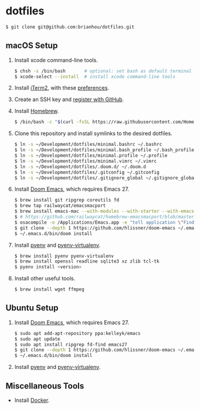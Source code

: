 # dotfiles

``` bash
$ git clone git@github.com:brianhou/dotfiles.git
```

## macOS Setup

1.  Install xcode command-line tools.

    ``` bash
    $ chsh -s /bin/bash       # optional: set bash as default terminal
    $ xcode-select --install  # install xcode command-line tools
    ```

2.  Install [iTerm2](https://iterm2.com/), with these [preferences](#).

3.  Create an SSH key and [register with GitHub](https://github.com/settings/keys).

4.  Install [Homebrew](https://brew.sh/).

    ``` bash
    $ /bin/bash -c "$(curl -fsSL https://raw.githubusercontent.com/Homebrew/install/HEAD/install.sh)"
    ```

5.  Clone this repository and install symlinks to the desired dotfiles.

    ```bash
    $ ln -s ~/Development/dotfiles/minimal.bashrc ~/.bashrc
    $ ln -s ~/Development/dotfiles/minimal.bash_profile ~/.bash_profile
    $ ln -s ~/Development/dotfiles/minimal.profile ~/.profile
    $ ln -s ~/Development/dotfiles/minimal.vimrc ~/.vimrc
    $ ln -s ~/Development/dotfiles/.doom.d/ ~/.doom.d
    $ ln -s ~/Development/dotfiles/.gitconfig ~/.gitconfig
    $ ln -s ~/Development/dotfiles/.gitignore_global ~/.gitignore_global
    ```

6.  Install [Doom Emacs][install-doom-emacs-macos], which requires Emacs 27.

    ```bash
    $ brew install git ripgrep coreutils fd
    $ brew tap railwaycat/emacsmacport
    $ brew install emacs-mac --with-modules --with-starter --with-emacs-big-sur-icon
    $ # https://github.com/railwaycat/homebrew-emacsmacport/blob/master/docs/emacs-start-helpers.md#helper-2
    $ osacompile -o /Applications/Emacs.app -e "tell application \"Finder\" to open POSIX file \"$(brew --prefix)/opt/emacs-mac/Emacs.app\""
    $ git clone --depth 1 https://github.com/hlissner/doom-emacs ~/.emacs.d
    $ ~/.emacs.d/bin/doom install
    ```

7.  Install [pyenv][install-pyenv] and [pyenv-virtualenv][install-pyenv-virtualenv].

    ```bash
    $ brew install pyenv pyenv-virtualenv
    $ brew install openssl readline sqlite3 xz zlib tcl-tk
    $ pyenv install <version>
    ```

8.  Install other useful tools.

    ```bash
    $ brew install wget ffmpeg
    ```


## Ubuntu Setup

1.  Install [Doom Emacs][install-doom-emacs-ubuntu], which requires Emacs 27.

    ``` bash
    $ sudo apt add-apt-repository ppa:kelleyk/emacs
    $ sudo apt update
    $ sudo apt install ripgrep fd-find emacs27
    $ git clone --depth 1 https://github.com/hlissner/doom-emacs ~/.emacs.d
    $ ~/.emacs.d/bin/doom install
    ```

2.  Install [pyenv][install-pyenv] and [pyenv-virtualenv][install-pyenv-virtualenv].


## Miscellaneous Tools

- Install [Docker][install-docker].



[install-doom-emacs-macos]: https://github.com/hlissner/doom-emacs/blob/master/docs/getting_started.org#with-homebrew
[install-doom-emacs-ubuntu]: https://github.com/hlissner/doom-emacs/blob/master/docs/getting_started.org#ubuntu
[install-pyenv]: https://github.com/pyenv/pyenv#installation
[install-pyenv-virtualenv]: https://github.com/pyenv/pyenv-virtualenv#installation
[install-docker]: https://www.docker.com/get-started
